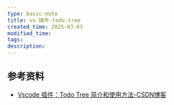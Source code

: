 ```yaml
---
type: basic-note
title: vs-插件-todo-tree
created_time: 2025-03-03
modified_time: 
tags:
description:
---
```


## 参考资料

- [Vscode 插件：Todo Tree 简介和使用方法-CSDN博客](https://blog.csdn.net/weixin_52739099/article/details/136619442)
